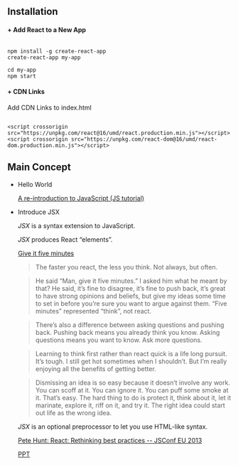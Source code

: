 ## Installation

#### + Add React to a New App

<pre><code>
npm install -g create-react-app
create-react-app my-app

cd my-app
npm start
</code></pre>



#### + CDN Links

Add CDN Links to index.html

<pre><code>
&lt;script crossorigin src="https://unpkg.com/react@16/umd/react.production.min.js"&gt;&lt;/script&gt;
&lt;script crossorigin src="https://unpkg.com/react-dom@16/umd/react-dom.production.min.js"&gt;&lt;/script&gt;
</code></pre>

## Main Concept

- Hello World

  [A re-introduction to JavaScript (JS tutorial)](https://developer.mozilla.org/en-US/docs/Web/JavaScript/A_re-introduction_to_JavaScript)
- Introduce JSX
  
  *JSX* is a syntax extension to JavaScript.
  
  *JSX* produces React “elements”.
  
  [Give it five minutes](https://signalvnoise.com/posts/3124-give-it-five-minutes)
  
  > The faster you react, the less you think. Not always, but often.
 
  > He said “Man, give it five minutes.” I asked him what he meant by that? He said, it’s fine to disagree, it’s fine to push back, it’s great to have strong opinions and beliefs, but give my ideas some time to set in before you’re sure you want to argue against them. “Five minutes” represented “think”, not react. 

  > There’s also a difference between asking questions and pushing back. Pushing back means you already think you know. Asking questions means you want to know. Ask more questions.
  
  > Learning to think first rather than react quick is a life long pursuit. It’s tough. I still get hot sometimes when I shouldn’t. But I’m really enjoying all the benefits of getting better.
  
  > Dismissing an idea is so easy because it doesn’t involve any work. You can scoff at it. You can ignore it. You can puff some smoke at it. That’s easy. The hard thing to do is protect it, think about it, let it marinate, explore it, riff on it, and try it. The right idea could start out life as the wrong idea.
  
  *JSX* is an optional preprocessor to let you use HTML-like syntax.
  
  [Pete Hunt: React: Rethinking best practices -- JSConf EU 2013](https://www.youtube.com/watch?v=x7cQ3mrcKaY)
  
  [PPT](https://www.slideshare.net/floydophone/react-preso-v2)
  
  
  